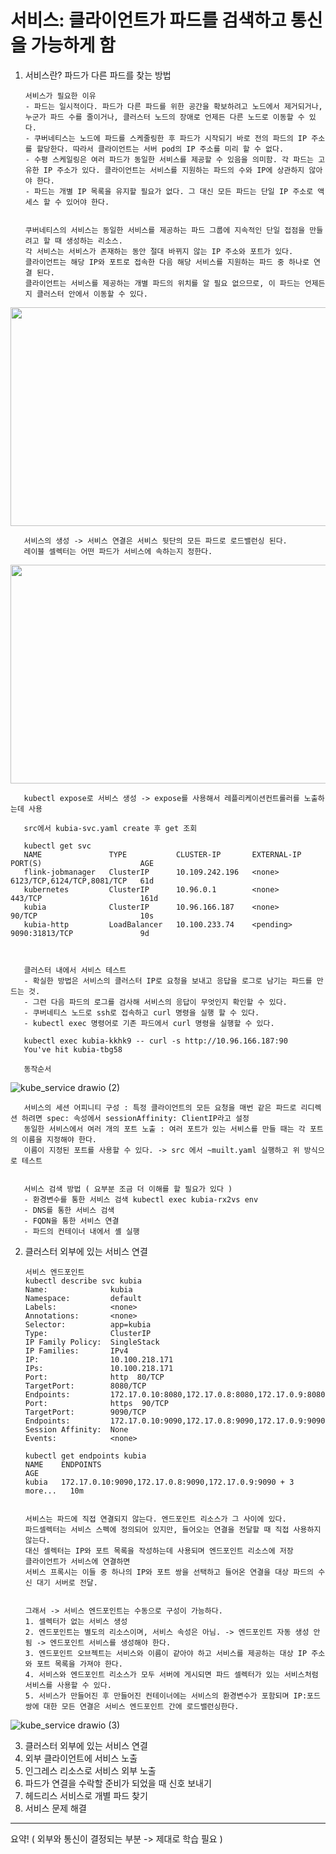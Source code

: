 # 서비스: 클라이언트가 파드를 검색하고 통신을 가능하게 함

1. 서비스란? 파드가 다른 파드를 찾는 방법

       서비스가 필요한 이유
       - 파드는 일시적이다. 파드가 다른 파드를 위한 공간을 확보하려고 노드에서 제거되거나, 누군가 파드 수를 줄이거나, 클러스터 노드의 장애로 언제든 다른 노드로 이동할 수 있다.
       - 쿠버네티스는 노드에 파드를 스케줄링한 후 파드가 시작되기 바로 전의 파드의 IP 주소를 할당한다. 따라서 클라이언트는 서버 pod의 IP 주소를 미리 할 수 없다.
       - 수평 스케일링은 여러 파드가 동일한 서비스를 제공할 수 있음을 의미함. 각 파드는 고유한 IP 주소가 있다. 클라이언트는 서비스를 지원하는 파드의 수와 IP에 상관하지 않아야 한다.
       - 파드는 개별 IP 목록을 유지할 필요가 없다. 그 대신 모든 파드는 단일 IP 주소로 액세스 할 수 있어야 한다.  


       쿠버네티스의 서비스는 동일한 서비스를 제공하는 파드 그룹에 지속적인 단일 접점을 만들려고 할 때 생성하는 리소스.
       각 서비스는 서비스가 존재하는 동안 절대 바뀌지 않는 IP 주소와 포트가 있다.
       클라이언트는 해당 IP와 포트로 접속한 다음 해당 서비스를 지원하는 파드 중 하나로 연결 된다.
       클라이언트는 서비스를 제공하는 개별 파드의 위치를 알 필요 없으므로, 이 파드는 언제든지 클러스터 안에서 이동할 수 있다.
       
<center><img src="https://user-images.githubusercontent.com/91730236/157878478-be84aab6-6cf8-460e-b611-a41c064d110d.png" width="700" height="350"></center>      

       
       
       서비스의 생성 -> 서비스 연결은 서비스 뒷단의 모든 파드로 로드밸런싱 된다.
       레이블 셀렉터는 어떤 파드가 서비스에 속하는지 정한다.
       
<center><img src="https://user-images.githubusercontent.com/91730236/157879122-c8700e1a-9b59-4b11-88c0-5ea45d2d3aed.png" width="700" height="350"></center>


       kubectl expose로 서비스 생성 -> expose를 사용해서 레플리케이션컨트롤러를 노출하는데 사용
       
       src에서 kubia-svc.yaml create 후 get 조회  
       
       kubectl get svc
       NAME               TYPE           CLUSTER-IP       EXTERNAL-IP   PORT(S)                      AGE
       flink-jobmanager   ClusterIP      10.109.242.196   <none>        6123/TCP,6124/TCP,8081/TCP   61d
       kubernetes         ClusterIP      10.96.0.1        <none>        443/TCP                      161d
       kubia              ClusterIP      10.96.166.187    <none>        90/TCP                       10s
       kubia-http         LoadBalancer   10.100.233.74    <pending>     9090:31813/TCP               9d
       
       
       
       클러스터 내에서 서비스 테스트
       - 확실한 방법은 서비스의 클러스터 IP로 요청을 보내고 응답을 로그로 남기는 파드를 만드는 것.
       - 그런 다음 파드의 로그를 검사해 서비스의 응답이 무엇인지 확인할 수 있다.
       - 쿠버네티스 노드로 ssh로 접속하고 curl 명령을 실행 할 수 있다.
       - kubectl exec 명령어로 기존 파드에서 curl 명령을 실행할 수 있다.
       
       kubectl exec kubia-kkhk9 -- curl -s http://10.96.166.187:90
       You've hit kubia-tbg58
       
       동작순서
![kube_service drawio (2)](https://user-images.githubusercontent.com/91730236/157883721-5c1aeb39-e18b-4583-a648-e6662f266832.png)

       
       서비스의 세션 어피니티 구성 : 특정 클라이언트의 모든 요청을 매번 같은 파드로 리디렉션 하려면 spec: 속성에서 sessionAffinity: ClientIP라고 설정
       동일한 서비스에서 여러 개의 포트 노출 : 여러 포트가 있는 서비스를 만들 때는 각 포트의 이름을 지정해야 한다. 
       이름이 지정된 포트를 사용할 수 있다. -> src 에서 ~muilt.yaml 실행하고 위 방식으로 테스트
       
       
       서비스 검색 방법 ( 요부분 조금 더 이해를 할 필요가 있다 )
       - 환경변수를 통한 서비스 검색 kubectl exec kubia-rx2vs env
       - DNS를 통한 서비스 검색
       - FQDN을 통한 서비스 연결
       - 파드의 컨테이너 내에서 셸 실행
     
     
2. 클러스터 외부에 있는 서비스 연결  
       
       서비스 엔드포인트
       kubectl describe svc kubia
       Name:              kubia
       Namespace:         default
       Labels:            <none>
       Annotations:       <none>
       Selector:          app=kubia
       Type:              ClusterIP
       IP Family Policy:  SingleStack
       IP Families:       IPv4
       IP:                10.100.218.171
       IPs:               10.100.218.171
       Port:              http  80/TCP
       TargetPort:        8080/TCP
       Endpoints:         172.17.0.10:8080,172.17.0.8:8080,172.17.0.9:8080
       Port:              https  90/TCP
       TargetPort:        9090/TCP
       Endpoints:         172.17.0.10:9090,172.17.0.8:9090,172.17.0.9:9090
       Session Affinity:  None
       Events:            <none>
       
       kubectl get endpoints kubia
       NAME    ENDPOINTS                                                      AGE
       kubia   172.17.0.10:9090,172.17.0.8:9090,172.17.0.9:9090 + 3 more...   10m
       
       
       서비스는 파드에 직접 연결되지 않는다. 엔드포인트 리소스가 그 사이에 있다.
       파드셀렉터는 서비스 스펙에 정의되어 있지만, 들어오는 연결을 전달할 때 직접 사용하지 않는다.
       대신 셀렉터는 IP와 포트 목록을 작성하는데 사용되며 엔드포인트 리소스에 저장
       클라이언트가 서비스에 연결하면
       서비스 프록시는 이들 중 하나의 IP와 포트 쌍을 선택하고 들어온 연결을 대상 파드의 수신 대기 서버로 전달.
       
       
       그래서 -> 서비스 엔드포인트는 수동으로 구성이 가능하다.
       1. 셀렉터가 없는 서비스 생성
       2. 엔드포인트는 별도의 리소스이며, 서비스 속성은 아님. -> 엔드포인트 자동 생성 안됨 -> 엔드포인트 서비스를 생성해야 한다.
       3. 엔드포인트 오브젝트는 서비스와 이름이 같아야 하고 서비스를 제공하는 대상 IP 주소와 포트 목록을 가져야 한다.
       4. 서비스와 엔드포인트 리소스가 모두 서버에 게시되면 파드 셀렉터가 있는 서비스처럼 서비스를 사용할 수 있다.
       5. 서비스가 만들어진 후 만들어진 컨테이너에는 서비스의 환경변수가 포함되며 IP:포드 쌍에 대한 모든 연결은 서비스 엔드포인트 간에 로드밸런싱한다.

![kube_service drawio (3)](https://user-images.githubusercontent.com/91730236/157888958-5e09d0b3-4f5c-4aed-9474-7cd7f7a427df.png)

        

3. 클러스터 외부에 있는 서비스 연결
4. 외부 클라이언트에 서비스 노출
5. 인그레스 리소스로 서비스 외부 노출
6. 파드가 연결을 수락할 준비가 되었을 때 신호 보내기
7. 헤드리스 서비스로 개별 파드 찾기
8. 서비스 문제 해결



------------------------------
요약! ( 외부와 통신이 결정되는 부분 -> 제대로 학습 필요 )
